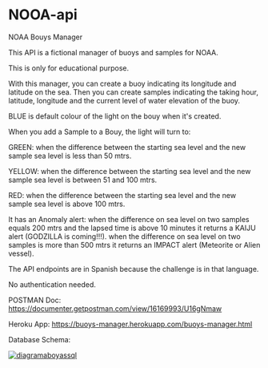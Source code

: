 # NOOA-api
NOAA Bouys Manager

This API is a fictional manager of buoys and samples for NOAA.

This is only for educational purpose.

With this manager, you can create a buoy indicating its longitude and latitude on the sea. Then you can create samples indicating the taking hour, latitude, longitude and the current level of water elevation of the buoy.

BLUE is default colour of the light on the bouy when it's created.

When you add a Sample to a Bouy, the light will turn to:

GREEN: when the difference between the starting sea level and the new sample sea level is less than 50 mtrs.

YELLOW: when the difference between the starting sea level and the new sample sea level is between 51 and 100 mtrs.

RED: when the difference between the starting sea level and the new sample sea level is above 100 mtrs.

It has an Anomaly alert: when the difference on sea level on two samples equals 200 mtrs and the lapsed time is above 10 minutes it returns a KAIJU alert (GODZILLA is coming!!!).
when the difference on sea level on two samples is more than 500 mtrs it returns an IMPACT alert (Meteorite or Alien vessel).

The API endpoints are in Spanish because the challenge is in that language.

No authentication needed.

POSTMAN Doc: https://documenter.getpostman.com/view/16169993/U16gNmaw

Heroku App: https://buoys-manager.herokuapp.com/buoys-manager.html

Database Schema:

<a href="https://imgbb.com/"><img src="https://i.ibb.co/LnQzQvF/diagramaboyassql.png" alt="diagramaboyassql" border="0"></a>




